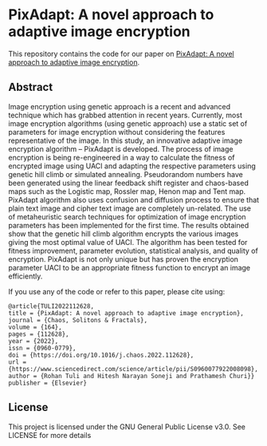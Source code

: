 # PixAdapt: A novel approach to adaptive image encryption

This repository contains the code for our paper on [PixAdapt: A novel approach to adaptive image encryption](https://doi.org/10.1016/j.chaos.2022.112628). 

## Abstract

Image encryption using genetic approach is a recent and advanced technique which has grabbed attention in recent years. Currently, most image encryption algorithms (using genetic approach) use a static set of parameters for image encryption without considering the features representative of the image. In this study, an innovative adaptive image encryption algorithm – PixAdapt is developed. The process of image encryption is being re-engineered in a way to calculate the fitness of encrypted image using UACI and adapting the respective parameters using genetic hill climb or simulated annealing. Pseudorandom numbers have been generated using the linear feedback shift register and chaos-based maps such as the Logistic map, Rossler map, Henon map and Tent map. PixAdapt algorithm also uses confusion and diffusion process to ensure that plain text image and cipher text image are completely un-related. The use of metaheuristic search techniques for optimization of image encryption parameters has been implemented for the first time. The results obtained show that the genetic hill climb algorithm encrypts the various images giving the most optimal value of UACI. The algorithm has been tested for fitness improvement, parameter evolution, statistical analysis, and quality of encryption. PixAdapt is not only unique but has proven the encryption parameter UACI to be an appropriate fitness function to encrypt an image efficiently.

If you use any of the code or refer to this paper, please cite using:

```
@article{TULI2022112628,
title = {PixAdapt: A novel approach to adaptive image encryption},
journal = {Chaos, Solitons & Fractals},
volume = {164},
pages = {112628},
year = {2022},
issn = {0960-0779},
doi = {https://doi.org/10.1016/j.chaos.2022.112628},
url = {https://www.sciencedirect.com/science/article/pii/S0960077922008098},
author = {Rohan Tuli and Hitesh Narayan Soneji and Prathamesh Churi}}
publisher = {Elsevier}
```

## License
This project is licensed under the GNU General Public License v3.0. See LICENSE for more details

